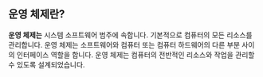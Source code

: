 ## 운영 체제란?
**운영 체제는** 시스템 소프트웨어 범주에 속합니다. 기본적으로 컴퓨터의 모든 리소스를 관리합니다. 운영 체제는 소프트웨어와 컴퓨터 또는 컴퓨터 하드웨어의 다른 부분 사이의 인터페이스 역할을 합니다. 운영 체제는 컴퓨터의 전반적인 리소스와 작업을 관리할 수 있도록 설계되었습니다.

